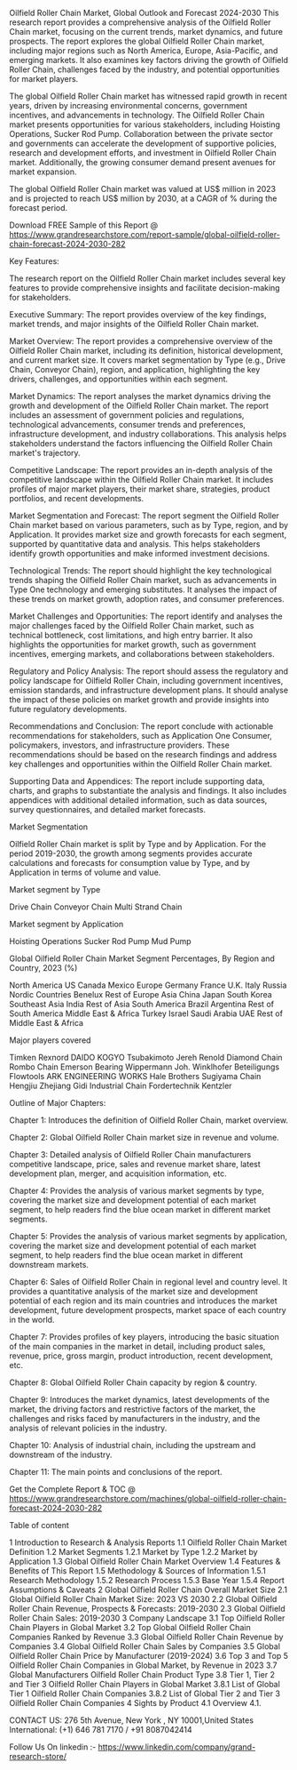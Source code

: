 Oilfield Roller Chain Market, Global Outlook and Forecast 2024-2030
This research report provides a comprehensive analysis of the Oilfield Roller Chain market, focusing on the current trends, market dynamics, and future prospects. The report explores the global Oilfield Roller Chain market, including major regions such as North America, Europe, Asia-Pacific, and emerging markets. It also examines key factors driving the growth of Oilfield Roller Chain, challenges faced by the industry, and potential opportunities for market players.

The global Oilfield Roller Chain market has witnessed rapid growth in recent years, driven by increasing environmental concerns, government incentives, and advancements in technology. The Oilfield Roller Chain market presents opportunities for various stakeholders, including Hoisting Operations, Sucker Rod Pump. Collaboration between the private sector and governments can accelerate the development of supportive policies, research and development efforts, and investment in Oilfield Roller Chain market. Additionally, the growing consumer demand present avenues for market expansion.

The global Oilfield Roller Chain market was valued at US$ million in 2023 and is projected to reach US$ million by 2030, at a CAGR of % during the forecast period.

Download FREE Sample of this Report @ https://www.grandresearchstore.com/report-sample/global-oilfield-roller-chain-forecast-2024-2030-282


Key Features:

The research report on the Oilfield Roller Chain market includes several key features to provide comprehensive insights and facilitate decision-making for stakeholders.

Executive Summary: The report provides overview of the key findings, market trends, and major insights of the Oilfield Roller Chain market.

Market Overview: The report provides a comprehensive overview of the Oilfield Roller Chain market, including its definition, historical development, and current market size. It covers market segmentation by Type (e.g., Drive Chain, Conveyor Chain), region, and application, highlighting the key drivers, challenges, and opportunities within each segment.

Market Dynamics: The report analyses the market dynamics driving the growth and development of the Oilfield Roller Chain market. The report includes an assessment of government policies and regulations, technological advancements, consumer trends and preferences, infrastructure development, and industry collaborations. This analysis helps stakeholders understand the factors influencing the Oilfield Roller Chain market's trajectory.

Competitive Landscape: The report provides an in-depth analysis of the competitive landscape within the Oilfield Roller Chain market. It includes profiles of major market players, their market share, strategies, product portfolios, and recent developments.

Market Segmentation and Forecast: The report segment the Oilfield Roller Chain market based on various parameters, such as by Type, region, and by Application. It provides market size and growth forecasts for each segment, supported by quantitative data and analysis. This helps stakeholders identify growth opportunities and make informed investment decisions.

Technological Trends: The report should highlight the key technological trends shaping the Oilfield Roller Chain market, such as advancements in Type One technology and emerging substitutes. It analyses the impact of these trends on market growth, adoption rates, and consumer preferences.

Market Challenges and Opportunities: The report identify and analyses the major challenges faced by the Oilfield Roller Chain market, such as technical bottleneck, cost limitations, and high entry barrier. It also highlights the opportunities for market growth, such as government incentives, emerging markets, and collaborations between stakeholders.

Regulatory and Policy Analysis: The report should assess the regulatory and policy landscape for Oilfield Roller Chain, including government incentives, emission standards, and infrastructure development plans. It should analyse the impact of these policies on market growth and provide insights into future regulatory developments.

Recommendations and Conclusion: The report conclude with actionable recommendations for stakeholders, such as Application One Consumer, policymakers, investors, and infrastructure providers. These recommendations should be based on the research findings and address key challenges and opportunities within the Oilfield Roller Chain market.

Supporting Data and Appendices: The report include supporting data, charts, and graphs to substantiate the analysis and findings. It also includes appendices with additional detailed information, such as data sources, survey questionnaires, and detailed market forecasts.

Market Segmentation

Oilfield Roller Chain market is split by Type and by Application. For the period 2019-2030, the growth among segments provides accurate calculations and forecasts for consumption value by Type, and by Application in terms of volume and value.



Market segment by Type



Drive Chain
Conveyor Chain
Multi Strand Chain


Market segment by Application



Hoisting Operations
Sucker Rod Pump
Mud Pump


Global Oilfield Roller Chain Market Segment Percentages, By Region and Country, 2023 (%)



North America
US
Canada
Mexico
Europe
Germany
France
U.K.
Italy
Russia
Nordic Countries
Benelux
Rest of Europe
Asia
China
Japan
South Korea
Southeast Asia
India
Rest of Asia
South America
Brazil
Argentina
Rest of South America
Middle East & Africa
Turkey
Israel
Saudi Arabia
UAE
Rest of Middle East & Africa


Major players covered



Timken
Rexnord
DAIDO KOGYO
Tsubakimoto
Jereh
Renold
Diamond Chain
Rombo Chain
Emerson Bearing
Wippermann
Joh. Winklhofer Beteiligungs
Flowtools
ARK ENGINEERING WORKS
Hale Brothers
Sugiyama Chain
Hengjiu
Zhejiang Gidi Industrial Chain
Fordertechnik Kentzler


Outline of Major Chapters:

Chapter 1: Introduces the definition of Oilfield Roller Chain, market overview.

Chapter 2: Global Oilfield Roller Chain market size in revenue and volume.

Chapter 3: Detailed analysis of Oilfield Roller Chain manufacturers competitive landscape, price, sales and revenue market share, latest development plan, merger, and acquisition information, etc.

Chapter 4: Provides the analysis of various market segments by type, covering the market size and development potential of each market segment, to help readers find the blue ocean market in different market segments.

Chapter 5: Provides the analysis of various market segments by application, covering the market size and development potential of each market segment, to help readers find the blue ocean market in different downstream markets.

Chapter 6: Sales of Oilfield Roller Chain in regional level and country level. It provides a quantitative analysis of the market size and development potential of each region and its main countries and introduces the market development, future development prospects, market space of each country in the world.

Chapter 7: Provides profiles of key players, introducing the basic situation of the main companies in the market in detail, including product sales, revenue, price, gross margin, product introduction, recent development, etc.

Chapter 8: Global Oilfield Roller Chain capacity by region & country.

Chapter 9: Introduces the market dynamics, latest developments of the market, the driving factors and restrictive factors of the market, the challenges and risks faced by manufacturers in the industry, and the analysis of relevant policies in the industry.

Chapter 10: Analysis of industrial chain, including the upstream and downstream of the industry.

Chapter 11: The main points and conclusions of the report.

Get the Complete Report & TOC @ https://www.grandresearchstore.com/machines/global-oilfield-roller-chain-forecast-2024-2030-282

Table of content

1 Introduction to Research & Analysis Reports
1.1 Oilfield Roller Chain Market Definition
1.2 Market Segments
1.2.1 Market by Type
1.2.2 Market by Application
1.3 Global Oilfield Roller Chain Market Overview
1.4 Features & Benefits of This Report
1.5 Methodology & Sources of Information
1.5.1 Research Methodology
1.5.2 Research Process
1.5.3 Base Year
1.5.4 Report Assumptions & Caveats
2 Global Oilfield Roller Chain Overall Market Size
2.1 Global Oilfield Roller Chain Market Size: 2023 VS 2030
2.2 Global Oilfield Roller Chain Revenue, Prospects & Forecasts: 2019-2030
2.3 Global Oilfield Roller Chain Sales: 2019-2030
3 Company Landscape
3.1 Top Oilfield Roller Chain Players in Global Market
3.2 Top Global Oilfield Roller Chain Companies Ranked by Revenue
3.3 Global Oilfield Roller Chain Revenue by Companies
3.4 Global Oilfield Roller Chain Sales by Companies
3.5 Global Oilfield Roller Chain Price by Manufacturer (2019-2024)
3.6 Top 3 and Top 5 Oilfield Roller Chain Companies in Global Market, by Revenue in 2023
3.7 Global Manufacturers Oilfield Roller Chain Product Type
3.8 Tier 1, Tier 2 and Tier 3 Oilfield Roller Chain Players in Global Market
3.8.1 List of Global Tier 1 Oilfield Roller Chain Companies
3.8.2 List of Global Tier 2 and Tier 3 Oilfield Roller Chain Companies
4 Sights by Product
4.1 Overview
4.1.

CONTACT US:
276 5th Avenue, New York , NY 10001,United States
International: (+1) 646 781 7170 / +91 8087042414

Follow Us On linkedin :- https://www.linkedin.com/company/grand-research-store/
